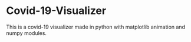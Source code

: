 # Covid-19-Visualizer

This is a covid-19 visualizer made in python with matplotlib animation and numpy modules.
